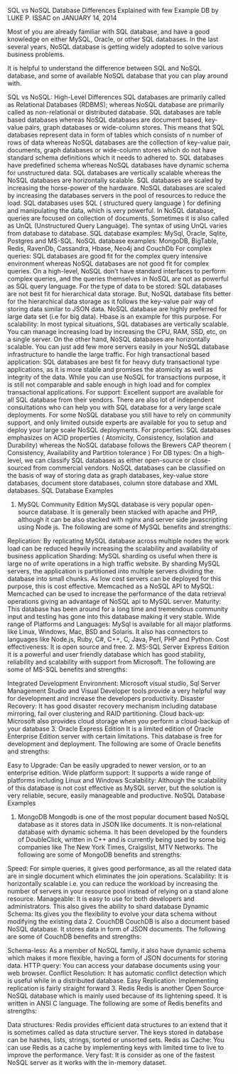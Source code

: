 SQL vs NoSQL Database Differences Explained with few Example DB
by LUKE P. ISSAC on JANUARY 14, 2014


Most of you are already familiar with SQL database, and have a good knowledge on either MySQL, Oracle, or other SQL databases. In the last several years, NoSQL database is getting widely adopted to solve various business problems.

It is helpful to understand the difference between SQL and NoSQL database, and some of available NoSQL database that you can play around with.

SQL vs NoSQL: High-Level Differences
SQL databases are primarily called as Relational Databases (RDBMS); whereas NoSQL database are primarily called as non-relational or distributed database.
SQL databases are table based databases whereas NoSQL databases are document based, key-value pairs, graph databases or wide-column stores. This means that SQL databases represent data in form of tables which consists of n number of rows of data whereas NoSQL databases are the collection of key-value pair, documents, graph databases or wide-column stores which do not have standard schema definitions which it needs to adhered to.
SQL databases have predefined schema whereas NoSQL databases have dynamic schema for unstructured data.
SQL databases are vertically scalable whereas the NoSQL databases are horizontally scalable. SQL databases are scaled by increasing the horse-power of the hardware. NoSQL databases are scaled by increasing the databases servers in the pool of resources to reduce the load.
SQL databases uses SQL ( structured query language ) for defining and manipulating the data, which is very powerful. In NoSQL database, queries are focused on collection of documents. Sometimes it is also called as UnQL (Unstructured Query Language). The syntax of using UnQL varies from database to database.
SQL database examples: MySql, Oracle, Sqlite, Postgres and MS-SQL. NoSQL database examples: MongoDB, BigTable, Redis, RavenDb, Cassandra, Hbase, Neo4j and CouchDb
For complex queries: SQL databases are good fit for the complex query intensive environment whereas NoSQL databases are not good fit for complex queries. On a high-level, NoSQL don’t have standard interfaces to perform complex queries, and the queries themselves in NoSQL are not as powerful as SQL query language.
For the type of data to be stored: SQL databases are not best fit for hierarchical data storage. But, NoSQL database fits better for the hierarchical data storage as it follows the key-value pair way of storing data similar to JSON data. NoSQL database are highly preferred for large data set (i.e for big data). Hbase is an example for this purpose.
For scalability: In most typical situations, SQL databases are vertically scalable. You can manage increasing load by increasing the CPU, RAM, SSD, etc, on a single server. On the other hand, NoSQL databases are horizontally scalable. You can just add few more servers easily in your NoSQL database infrastructure to handle the large traffic.
For high transactional based application: SQL databases are best fit for heavy duty transactional type applications, as it is more stable and promises the atomicity as well as integrity of the data. While you can use NoSQL for transactions purpose, it is still not comparable and sable enough in high load and for complex transactional applications.
For support: Excellent support are available for all SQL database from their vendors. There are also lot of independent consultations who can help you with SQL database for a very large scale deployments. For some NoSQL database you still have to rely on community support, and only limited outside experts are available for you to setup and deploy your large scale NoSQL deployments.
For properties: SQL databases emphasizes on ACID properties ( Atomicity, Consistency, Isolation and Durability) whereas the NoSQL database follows the Brewers CAP theorem ( Consistency, Availability and Partition tolerance )
For DB types: On a high-level, we can classify SQL databases as either open-source or close-sourced from commercial vendors. NoSQL databases can be classified on the basis of way of storing data as graph databases, key-value store databases, document store databases, column store database and XML databases.
SQL Database Examples
1. MySQL Community Edition
MySQL database is very popular open-source database. It is generally been stacked with apache and PHP, although it can be also stacked with nginx and server side javascripting using Node js. The following are some of MySQL benefits and strengths:

Replication: By replicating MySQL database across multiple nodes the work load can be reduced heavily increasing the scalability and availability of business application
Sharding: MySQL sharding os useful when there is large no of write operations in a high traffic website. By sharding MySQL servers, the application is partitioned into multiple servers dividing the database into small chunks. As low cost servers can be deployed for this purpose, this is cost effective.
Memcached as a NoSQL API to MySQL: Memcached can be used to increase the performance of the data retrieval operations giving an advantage of NoSQL api to MySQL server.
Maturity: This database has been around for a long time and tremendous community input and testing has gone into this database making it very stable.
Wide range of Platforms and Languages: MySql is available for all major platforms like Linux, Windows, Mac, BSD and Solaris. It also has connectors to languages like Node.js, Ruby, C#, C++, C, Java, Perl, PHP and Python.
Cost effectiveness: It is open source and free.
2. MS-SQL Server Express Edition
It is a powerful and user friendly database which has good stability, reliability and scalability with support from Microsoft. The following are some of MS-SQL benefits and strengths:

Integrated Development Environment: Microsoft visual studio, Sql Server Management Studio and Visual Developer tools provide a very helpful way for development and increase the developers productivity.
Disaster Recovery: It has good disaster recovery mechanism including database mirroring, fail over clustering and RAID partitioning.
Cloud back-up: Microsoft also provides cloud storage when you perform a cloud-backup of your database
3. Oracle Express Edition
It is a limited edition of Oracle Enterprise Edition server with certain limitations. This database is free for development and deployment. The following are some of Oracle benefits and strengths:

Easy to Upgrade: Can be easily upgraded to newer version, or to an enterprise edition.
Wide platform support: It supports a wide range of platforms including Linux and Windows
Scalability: Although the scalability of this database is not cost effective as MySQL server, but the solution is very reliable, secure, easily manageable and productive.
NoSQL Database Examples
1. MongoDB
Mongodb is one of the most popular document based NoSQL database as it stores data in JSON like documents. It is non-relational database with dynamic schema. It has been developed by the founders of DoubleClick, written in C++ and is currently being used by some big companies like The New York Times, Craigslist, MTV Networks. The following are some of MongoDB benefits and strengths:

Speed: For simple queries, it gives good performance, as all the related data are in single document which eliminates the join operations.
Scalability: It is horizontally scalable i.e. you can reduce the workload by increasing the number of servers in your resource pool instead of relying on a stand alone resource.
Manageable: It is easy to use for both developers and administrators. This also gives the ability to shard database
Dynamic Schema: Its gives you the flexibility to evolve your data schema without modifying the existing data
2. CouchDB
CouchDB is also a document based NoSQL database. It stores data in form of JSON documents. The following are some of CouchDB benefits and strengths:


 
Schema-less: As a member of NoSQL family, it also have dynamic schema which makes it more flexible, having a form of JSON documents for storing data.
HTTP query: You can access your database documents using your web browser.
Conflict Resolution: It has automatic conflict detection which is useful while in a distributed database.
Easy Replication: Implementing replication is fairly straight forward
3. Redis
Redis is another Open Source NoSQL database which is mainly used because of its lightening speed. It is written in ANSI C language. The following are some of Redis benefits and strengths:

Data structures: Redis provides efficient data structures to an extend that it is sometimes called as data structure server. The keys stored in database can be hashes, lists, strings, sorted or unsorted sets.
Redis as Cache: You can use Redis as a cache by implementing keys with limited time to live to improve the performance.
Very fast: It is consider as one of the fastest NoSQL server as it works with the in-memory dataset.
